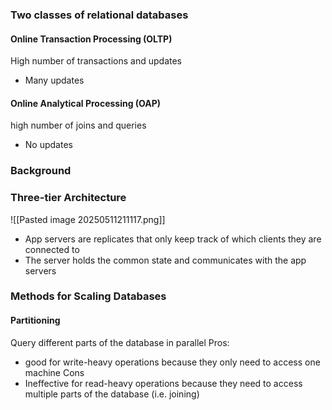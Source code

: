 
### Two classes of relational databases

#### Online Transaction Processing (OLTP)
High number of transactions and updates
- Many updates
#### Online Analytical Processing (OAP)
high number of joins and queries
- No updates


### Background


### Three-tier Architecture
![[Pasted image 20250511211117.png]]
- App servers are replicates that only keep track of which clients they are connected to
- The server holds the common state and communicates with the app servers

### Methods for Scaling Databases

#### Partitioning
Query different parts of the database in parallel
Pros:
- good for write-heavy operations because they only need to access one machine
Cons
- Ineffective for read-heavy operations because they need to access multiple parts of the database (i.e. joining)